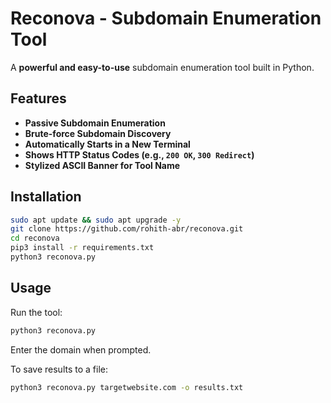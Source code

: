 # Reconova - Subdomain Enumeration Tool

A **powerful and easy-to-use** subdomain enumeration tool built in Python.

## Features
- **Passive Subdomain Enumeration**
- **Brute-force Subdomain Discovery**
- **Automatically Starts in a New Terminal**
- **Shows HTTP Status Codes (e.g., `200 OK`, `300 Redirect`)**
- **Stylized ASCII Banner for Tool Name**

## Installation

```bash
sudo apt update && sudo apt upgrade -y
git clone https://github.com/rohith-abr/reconova.git
cd reconova
pip3 install -r requirements.txt
python3 reconova.py
```

## Usage

Run the tool:

```bash
python3 reconova.py
```

Enter the domain when prompted.

To save results to a file:

```bash
python3 reconova.py targetwebsite.com -o results.txt
```
